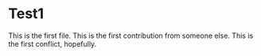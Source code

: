 # Test1
This is the first file. This is the first contribution from someone else.
This is the first conflict, hopefully.